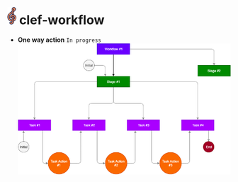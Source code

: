 #  <img src="design/clef-workflow-logo.png" style="margin-top: -20px" width="20">  clef-workflow

- **One way action** `In progress`
![Clef-Workflow-Single Direction Action](design/clef-workflow-single-direction-action.png)
